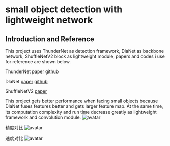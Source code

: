 # small object detection with lightweight network
## Introduction and Reference
This project uses ThunderNet as detection framework, DlaNet as backbone network, ShuffleNetV2 block as lightweight module, papers and codes i use for reference are shown below.

ThunderNet [paper](https://arxiv.org/pdf/1903.11752.pdf)   [github](https://github.com/ouyanghuiyu/Thundernet_Pytorch)

DlaNet [paper](https://arxiv.org/abs/1707.06484)   [github](https://github.com/ucbdrive/dla)

ShuffleNetV2 [paper](https://arxiv.org/abs/1807.11164)

This project gets better performance when facing small objects because DlaNet fuses features better and gets larger feature map. At the same time, its computation complexity and run time decrease greatly as lightweight framework and convolution module.
![avatar](F:\硕士\毕业论文\毕业论文图片材料\visdrone_show\9999947_00000_d_0000012_det.jpg)

精度对比
![avatar](F:\github_repositories\upload\精度对比.png)

速度对比
![avatar](F:\github_repositories\upload\速度对比.png)

